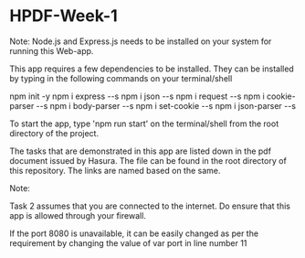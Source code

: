 # HPDF-Week-1

Note: Node.js and Express.js needs to be installed on your system for running this Web-app.

This app requires a few dependencies to be installed. They can be installed by typing in the following commands on your terminal/shell

npm init -y
npm i express --s
npm i json --s
npm i request --s
npm i cookie-parser --s
npm i body-parser --s
npm i set-cookie --s
npm i json-parser --s

To start the app, type 'npm run start' on the terminal/shell from the root directory of the project.

The tasks that are demonstrated in this app are listed down in the pdf document issued by Hasura. The file can be found in the root directory of this repository. The links are named based on the same.

Note:

Task 2 assumes that you are connected to the internet. Do ensure that this app is allowed through your firewall.

If the port 8080 is unavailable, it can be easily changed as per the requirement by changing the value of var port in line number 11
